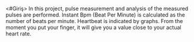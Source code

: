 <#Giriş>
In this project, pulse measurement and analysis of the measured pulses are performed.
Instant Bpm (Beat Per Minute) is calculated as the number of beats per minute.
Heartbeat is indicated by graphs.
From the moment you put your finger, it will give you a value close to your actual heart rate.
